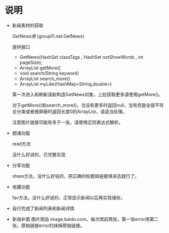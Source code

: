 # 说明

+ 新闻素材的获取

  *GetNews类* (group11.net.GetNews)

  提供接口

  + GetNews(HashSet<String> classTags , HashSet<String> notShowWords , int pageSize);
  + ArrayList<HashMap> getMore()
  + void search(String keyword)
  + ArrayList<HashMap> search_more()
  + ArrayList<HashMap> myLike(HashMap<String,double>)

  第一次进入和刷新请新构造GetNews对象，上拉获取更多请使用getMore()。

  对于getMore()和search_more()，当没有更多时返回null，当有但是全部不符合分类或者被屏蔽时返回长度0的ArrayList，请适当处理。

  注意图片链接可能有多于一张，请使用正则表达式解析。

+ 朗诵功能

  read方法

  没什么好说的，已完整实现

+ 分享功能

  share方法，没什么好说的，把正确的标题和链接填进去就行了。

+ 收藏功能

  fav方法，没什么好说的，正常显示新闻以后再实现储存。

+ 自行完成了新闻列表和新闻详情

+ 新闻补图 图片爬自 image.baidu.com。每次爬前两张，第一张error用第二张。原始链接error的抹掉原始链接。